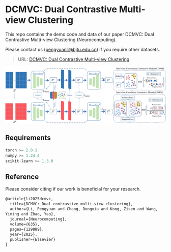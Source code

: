 # DCMVC: Dual Contrastive Multi-view Clustering
This repo contains the demo code and data of our paper DCMVC: Dual Contrastive Multi-view Clustering (Neurocomputing).

Please contact us (pengyuanli@bjtu.edu.cn) if you require other datasets.
> URL: [DCMVC: Dual Contrastive Multi-view Clustering](https://www.sciencedirect.com/science/article/pii/S0925231225005612)
<img src="https://github.com/Lummer-Li/DCMVC/blob/main/DCMVC.png">

## Requirements
```python
torch >= 2.0.1
numpy >= 1.24.4
scikit-learn >= 1.3.0
```

## Reference
Please consider citing if our work is beneficial for your research.
```
@article{li2025dcmvc,
  title={DCMVC: Dual contrastive multi-view clustering},
  author={Li, Pengyuan and Chang, Dongxia and Kong, Zisen and Wang, Yiming and Zhao, Yao},
  journal={Neurocomputing},
  volume={635},
  pages={129889},
  year={2025},
  publisher={Elsevier}
}
```
